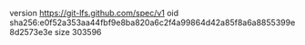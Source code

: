 version https://git-lfs.github.com/spec/v1
oid sha256:e0f52a353aa44fbf9e8ba820a6c2f4a99864d42a85f8a6a8855399e8d2573e3e
size 303596
